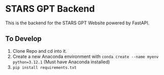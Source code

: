 # STARS GPT Backend

This is the backend for the STARS GPT Website powered by FastAPI.

## To Develop

1. Clone Repo and cd into it.
2. Create a new Anaconda environment with `conda create --name myenv python=3.12.1` (Must have Anaconda installed)
3. `pip install requirements.txt`
